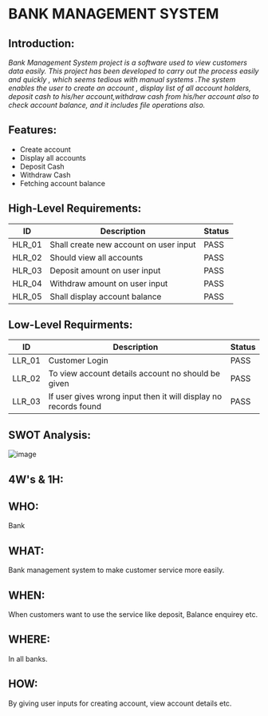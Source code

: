 # BANK MANAGEMENT SYSTEM
## Introduction:
_Bank Management System project is a software used to view customers data easily. This project has been developed to carry out the process easily and quickly , which seems tedious with manual systems .The system enables the user to create an account , display list of all account holders, deposit cash to his/her account,withdraw cash from his/her account also to check account balance, and it includes file operations also._

## Features:
* Create account
* Display all accounts
* Deposit Cash
* Withdraw Cash
* Fetching account balance

## High-Level Requirements:
|ID|Description|Status|
|---|---------|-------|
|HLR_01|Shall create new account on user input|PASS|
|HLR_02|Should view all accounts|PASS|
|HLR_03|Deposit amount on user input|PASS|
|HLR_04|Withdraw amount on user input|PASS|
|HLR_05|Shall display account balance |PASS|
## Low-Level Requirments:
|ID|Description|Status|
|---|---------|------|
|LLR_01|Customer Login|PASS|
|LLR_02|To view account details account no should be given|PASS|
|LLR_03|If user gives wrong input then it will display no records found|PASS|


## SWOT Analysis:
![image](https://user-images.githubusercontent.com/98813710/162557023-52f41100-5f6a-4bff-902e-38b9ec50b30d.png)
## 4W's & 1H:
## WHO: 
Bank
## WHAT:
Bank management system to make customer service more easily.
## WHEN:
When customers want to use the service like deposit, Balance enquirey etc.
## WHERE:
In all banks.
## HOW:
By giving user inputs for creating account, view account details etc.
